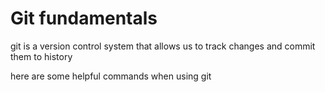 # Git fundamentals

git is a version control system that allows us to track changes and commit them to history

here are some helpful commands when using git